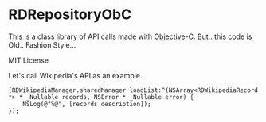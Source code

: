 # RDRepositoryObC
This is a class library of API calls made with Objective-C.
But.. this code is Old..  Fashion Style...

MIT License

Let's call Wikipedia's API as an example.

```objc
[RDWikipediaManager.sharedManager loadList:^(NSArray<RDWikipediaRecord *> * _Nullable records, NSError * _Nullable error) {
    NSLog(@"%@", [records description]);
}];
